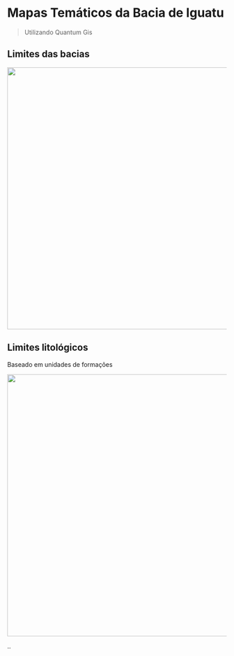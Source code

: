# Mapas Temáticos da Bacia de Iguatu
> Utilizando Quantum Gis

## Limites das bacias

<img src='https://github.com/arturbenevides/Magnetotelurico/blob/master/Bacia%20do%20Iguatu/Figs/bacia_iguatu_perfis.png' width=600>

## Limites litológicos

Baseado em unidades de formações

<img src='https://github.com/arturbenevides/Magnetotelurico/blob/master/Bacia%20do%20Iguatu/Figs/Iguatu_litologia.png' width=600>

..
